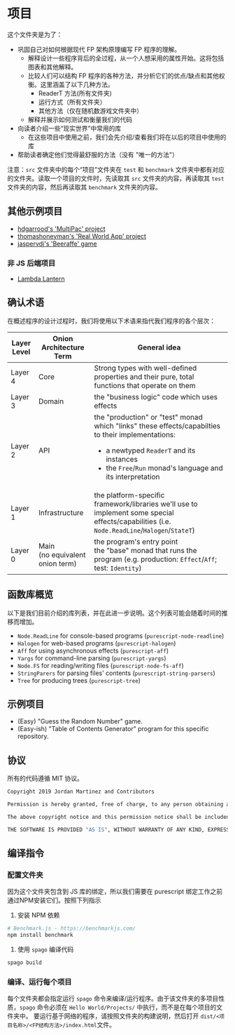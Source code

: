 # 项目

这个文件夹是为了：

- 巩固自己对如何根据现代 FP 架构原理编写 FP 程序的理解。
  - 解释设计一些程序背后的全过程，从一个人想采用的属性开始。这将包括图表和其他解释。
  - 比较人们可以结构 FP 程序的各种方法，并分析它们的优点/缺点和其他权衡。这里涵盖了以下几种方法。
    - ReaderT 方法(所有文件夹)
    - 运行方式（所有文件夹）
    - 其他方法（仅在随机数游戏文件夹中）
  - 解释并展示如何测试和衡量我们的代码
- 向读者介绍一些“现实世界”中常用的库
  - 在这些项目中使用之前，我们会先介绍/查看我们将在以后的项目中使用的库
- 帮助读者确定他们觉得最舒服的方法（没有 "唯一的方法"）

注意：`src` 文件夹中的每个“项目”文件夹在 `test` 和 `benchmark` 文件夹中都有对应的文件夹。读取一个项目的文件时，先读取其 `src` 文件夹的内容，再读取其 `test` 文件夹的内容，然后再读取其 `benchmark` 文件夹的内容。

## 其他示例项目

- [hdgarrood's 'MultiPac' project](https://github.com/hdgarrood/multipac)
- [thomashoneyman's 'Real World App' project](https://github.com/thomashoneyman/purescript-halogen-realworld)
- [jaspervdj's 'Beeraffe' game](https://github.com/jaspervdj/beeraffe/)

### 非 JS 后端项目

- [Lambda Lantern](https://lettier.itch.io/lambda-lantern)

## 确认术语

在概述程序的设计过程时，我们将使用以下术语来指代我们程序的各个层次：

| Layer Level | Onion Architecture Term | General idea |
| - | - | - |
| Layer 4 | Core | Strong types with well-defined properties and their pure, total functions that operate on them
| Layer 3 | Domain | the "business logic" code which uses effects
| Layer 2 | API | the "production" or "test" monad which "links" these effects/capabilties to their implementations: <ul><li>a newtyped `ReaderT` and its instances</li><li>the `Free`/`Run` monad's language and its interpretation</li></ul>
| Layer 1 | Infrastructure | the platform-specific framework/libraries we'll use to implement some special effects/capabilities (i.e. `Node.ReadLine`/`Halogen`/`StateT`)
| Layer 0 | Main<br>(no equivalent onion term) | the program's entry point<br>the "base" monad that runs the program (e.g. production: `Effect`/`Aff`; test: `Identity`)

## 函数库概览

以下是我们目前介绍的库列表，并在此进一步说明。这个列表可能会随着时间的推移而增加。

- `Node.ReadLine` for console-based programs (`purescript-node-readline`)
- `Halogen` for web-based programs (`purescript-halogen`)
- `Aff` for using asynchronous effects (`purescript-aff`)
- `Yargs` for command-line parsing (`purescript-yargs`)
- `Node.FS` for reading/writing files (`purescript-node-fs-aff`)
- `StringParers` for parsing files' contents (`purescript-string-parsers`)
- `Tree` for producing trees (`purescript-tree`)

## 示例项目

- (Easy) "Guess the Random Number" game.
- (Easy-ish) "Table of Contents Generator" program for this specific repository.

## 协议

所有的代码遵循 MIT 协议。

```bash
Copyright 2019 Jordan Martinez and Contributors

Permission is hereby granted, free of charge, to any person obtaining a copy of this software and associated documentation files (the "Software"), to deal in the Software without restriction, including without limitation the rights to use, copy, modify, merge, publish, distribute, sublicense, and/or sell copies of the Software, and to permit persons to whom the Software is furnished to do so, subject to the following conditions:

The above copyright notice and this permission notice shall be included in all copies or substantial portions of the Software.

THE SOFTWARE IS PROVIDED "AS IS", WITHOUT WARRANTY OF ANY KIND, EXPRESS OR IMPLIED, INCLUDING BUT NOT LIMITED TO THE WARRANTIES OF MERCHANTABILITY, FITNESS FOR A PARTICULAR PURPOSE AND NONINFRINGEMENT. IN NO EVENT SHALL THE AUTHORS OR COPYRIGHT HOLDERS BE LIABLE FOR ANY CLAIM, DAMAGES OR OTHER LIABILITY, WHETHER IN AN ACTION OF CONTRACT, TORT OR OTHERWISE, ARISING FROM, OUT OF OR IN CONNECTION WITH THE SOFTWARE OR THE USE OR OTHER DEALINGS IN THE SOFTWARE.
```

## 编译指令

### 配置文件夹

因为这个文件夹包含到 JS 库的绑定，所以我们需要在 purescript 绑定工作之前通过NPM安装它们。按照下列指示

1. 安装 NPM 依赖

```bash
# Benchmark.js - https://benchmarkjs.com/
npm install benchmark
```

1. 使用 `spago` 编译代码

```bash
spago build
```

### 编译、运行每个项目

每个文件夹都会指定运行 `spago` 命令来编译/运行程序。由于该文件夹的多项目性质，`spago` 命令必须在 `Hello World/Projects/` 中执行，而不是在每个项目的文件夹中。
要运行基于网络的程序，请按照文件夹的构建说明，然后打开 `dist/<项目名称>/<FP结构方法>/index.html`文件。
